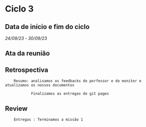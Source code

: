# Ciclo 3

## Data de início e fim do ciclo

*24/09/23* - *30/09/23*

## Ata da reunião



## Retrospectiva

        Resumo: analisamos os feedbacks do porfessor e do monitor e atualizamos os nossos documentos

                Finalizamos as entregas do git pages

## Review

        Entregas : Terminamos a missão 1


